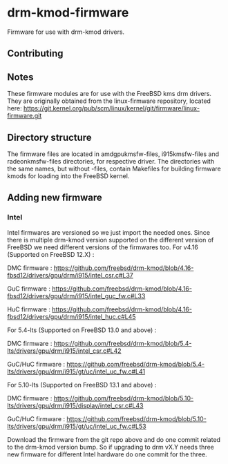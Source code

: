 # drm-kmod-firmware
Firmware for use with drm-kmod drivers.

## Contributing

## Notes
These firmware modules are for use with the FreeBSD kms drm drivers.  They are
originally obtained from the linux-firmware repository, located here:
https://git.kernel.org/pub/scm/linux/kernel/git/firmware/linux-firmware.git

## Directory structure
The firmware files are located in amdgpukmsfw-files, i915kmsfw-files
and radeonkmsfw-files directories, for respective driver.
The directories with the same names, but without -files, contain Makefiles for
building firmware kmods for loading into the FreeBSD kernel.

## Adding new firmware
### Intel
Intel firmwares are versioned so we just import the needed ones.
Since there is multiple drm-kmod version supported on the different
version of FreeBSD we need different versions of the firmwares too.
For v4.16 (Supported on FreeBSD 12.X) :

DMC firmware : https://github.com/freebsd/drm-kmod/blob/4.16-fbsd12/drivers/gpu/drm/i915/intel_csr.c#L37

GuC firmware : https://github.com/freebsd/drm-kmod/blob/4.16-fbsd12/drivers/gpu/drm/i915/intel_guc_fw.c#L33

HuC firmware : https://github.com/freebsd/drm-kmod/blob/4.16-fbsd12/drivers/gpu/drm/i915/intel_huc.c#L45

For 5.4-lts (Supported on FreeBSD 13.0 and above) :

DMC firmware : https://github.com/freebsd/drm-kmod/blob/5.4-lts/drivers/gpu/drm/i915/intel_csr.c#L42

GuC/HuC firmware : https://github.com/freebsd/drm-kmod/blob/5.4-lts/drivers/gpu/drm/i915/gt/uc/intel_uc_fw.c#L41

For 5.10-lts (Supported on FreeBSD 13.1 and above) :

DMC firmware : https://github.com/freebsd/drm-kmod/blob/5.10-lts/drivers/gpu/drm/i915/display/intel_csr.c#L43

GuC/HuC firmware : https://github.com/freebsd/drm-kmod/blob/5.10-lts/drivers/gpu/drm/i915/gt/uc/intel_uc_fw.c#L53

Download the firmware from the git repo above and do one commit related to the drm-kmod version bump.
So if upgrading to drm vX.Y needs three new firmware for different Intel hardware do one commit for the three.
